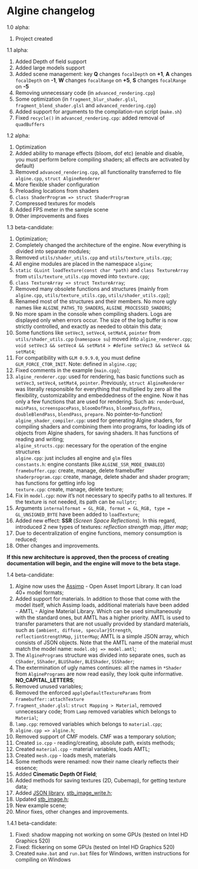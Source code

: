 # Algine changelog
1.0 alpha:
 1. Project created

1.1 alpha:
 1. Added Depth of field support
 2. Added large models support
 3. Added scene management: key **Q** changes `focalDepth` on **+1**, **A** changes `focalDepth` on **-1**, **W** changes `focalRange` on **+5**, **S** changes `focalRange` on **-5**
 4. Removing unnecessary code (in `advanced_rendering.cpp`)
 5. Some optimization (in `fragment_blur_shader.glsl`, `fragment_blend_shader.glsl` and `advanced_rendering.cpp`)
 6. Added support for arguments to the compilation-run script (`make.sh`)
 7. Fixed `recycle()` in `advanced_rendering.cpp`: added removal of `quadBuffers`

1.2 alpha:
 1. Optimization
 2. Added ability to manage effects (bloom, dof etc) (enable and disable, you must perform before compiling shaders; all effects are activated by default)
 3. Removed `advanced_rendering.cpp`, all functionality transferred to file `algine.cpp`, `struct AlgineRenderer`
 4. More flexible shader configuration
 5. Preloading locations from shaders
 6. `class ShaderProgram => struct ShaderProgram`
 7. Compressed textures for models
 8. Added FPS meter in the sample scene
 9. Other improvements and fixes

1.3 beta-candidate:
 1. Optimization;
 2. Completely changed the architecture of the engine. Now everything is divided into separate modules;
 3. Removed `utils/shader_utils.cpp` and `utils/texture_utils.cpp`;
 4. All engine modules are placed in the namespace `algine`;
 5. `static GLuint loadTexture(const char *path)` and `class TextureArray` from `utils/texture_utils.cpp` moved into `texture.cpp`;
 6. `class TextureArray => struct TextureArray`;
 7. Removed many obsolete functions and structures (mainly from `algine.cpp`, `utils/texture_utils.cpp`, `utils/shader_utils.cpp`);
 8. Renamed most of the structures and their members. No more ugly names like `ALGINE_PATHS_TO_SHADERS`, `ALGINE_PROCESSED_SHADERS`;
 9. No more spam in the console when compiling shaders. Logs are displayed only when errors occur. The size of the log buffer is now strictly controlled, and exactly as needed to obtain this data;
 10. Some functions like `setVec3`, `setVec4`, `setMat4`, `pointer` from `utils/shader_utils.cpp` (`namespace su`) moved into `algine_renderer.cpp`; `void setVec3 && setVec4 && setMat4 > #define setVec3 && setVec4 && setMat4`;
 11. For compatibility with `GLM 0.9.9.0`, you must define `GLM_FORCE_CTOR_INIT`. Note: defined in `algine.cpp`;
 12. Fixed comments in the example (`main.cpp`);
 13. `algine_renderer.cpp`: used for rendering, has basic functions such as `setVec3`, `setVec4`, `setMat4`, `pointer`. Previously, `struct AlgineRenderer` was literally responsible for everything that multiplied by zero all the flexibility, customizability and embeddedness of the engine. Now it has only a few functions that are used for rendering. Such as: `renderQuad`, `mainPass`, `screenspacePass`, `bloomDofPass`, `bloomPass`,`dofPass`, `doubleBlendPass`, `blendPass`, `prepare`. No pointer-to-function!
 <br>`algine_shader_compiler.cpp`: used for generating Algine shaders, for compiling shaders and combining them into programs, for loading ids of objects from Algine shaders, for saving shaders. It has functions of reading and writing;
 <br>`algine_structs.cpp`: necessary for the operation of the engine structures
 <br>`algine.cpp`: just includes all engine and `glm` files
 <br>`constants.h`: engine constants (like `ALGINE_SSR_MODE_ENABLED`)
 <br>`framebuffer.cpp`: create, manage, delete framebuffer
 <br>`shaderprogram.cpp`: create, manage, delete shader and shader program; has functions for getting info log
 <br>`texture.cpp`: create, manage, delete texture;
 14. Fix in `model.cpp`: now it’s not necessary to specify paths to all textures. If the texture is not needed, its path can be `nullptr`;
 15. Arguments `internalformat = GL_RGB, format = GL_RGB, type = GL_UNSIGNED_BYTE` have been added to `loadTexture`;
 16. Added new effect: **SSR** (*Screen Space Reflections*). In this regard, introduced 2 new types of textures: *reflection strength map*, *jitter map*;
 17. Due to decentralization of engine functions, memory consumption is reduced;
 18. Other changes and improvements.
 
**If this new architecture is approved, then the process of creating documentation will begin, and the engine will move to the beta stage.**

1.4 beta-candidate:
 1. Algine now uses the [Assimp](https://github.com/assimp/assimp) - Open Asset Import Library. It can load 40+ model formats;
 2. Added support for materials. In addition to those that come with the model itself, which Assimp loads, additional materials have been added - AMTL - Algine Material Library. Which can be used simultaneously with the standard ones, but AMTL has a higher priority. AMTL is used to transfer parameters that are not usually provided by standard materials, such as `{ambient, diffuse, specular}Strength`, ` reflectionStrengthMap`, `jitterMap`; AMTL is a simple JSON array, which consists of JSON objects. Note that the AMTL name of the material must match the model name: `model.obj => model.amtl`;
 3. The `AlginePrograms` structure was divided into separate ones, such as `CShader`, `SShader`, `BLUShader`, `BLEShader`, `SSShader`;
 4. The extermination of ugly names continues: all the names in `*Shader` from `AlginePrograms` are now read easily, they look quite informative. **NO_CAPITAL_LETTERS**;
 5. Removed unused variables;
 6. Removed the enforced `applyDefaultTextureParams` from `Framebuffer::attachTexture`
 7. `fragment_shader.glsl`: `struct Mapping > Material`, removed unnecessary code; from `Lamp` removed variables which belongs to `Material`;
 8. `lamp.cpp`: removed variables which belongs to `material.cpp`;
 9. `algine.cpp => algine.h`;
 10. Removed support of CMF models. CMF was a temporary solution;
 11. Created `io.cpp` - reading/creating, absolute path, exists methods;
 12. Created `material.cpp` - material variables, loads AMTL;
 13. Created `mesh.cpp` - loads mesh, materials
 14. Some methods were renamed: now their name clearly reflects their essence;
 15. Added **Cinematic Depth Of Field**;
 16. Added methods for saving textures (2D, Cubemap), for getting texture data;
 17. Added [JSON library](https://github.com/nlohmann/json), [stb_image_write.h](https://github.com/nothings/stb);
 18. Updated [stb_image.h](https://github.com/nothings/stb);
 19. New example scene;
 20. Minor fixes, other changes and improvements.

1.4.1 beta-candidate:
 1. Fixed: shadow mapping not working on some GPUs (tested on Intel HD Graphics 520)
 2. Fixed: flickering on some GPUs (tested on Intel HD Graphics 520)
 3. Created `make.bat` and `run.bat` files for Windows, written instructions for compiling on Windows